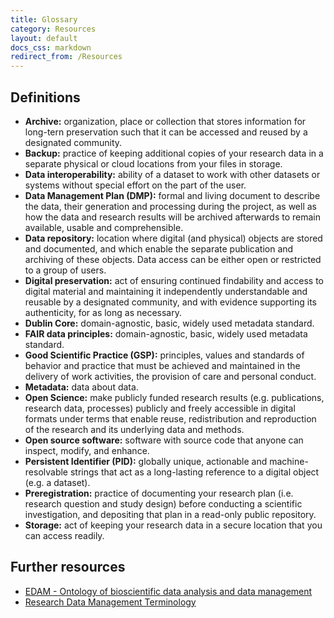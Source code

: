```yaml
---
title: Glossary
category: Resources
layout: default
docs_css: markdown
redirect_from: /Resources
---
```


## Definitions

* **Archive:** organization, place or collection that stores information for long-tern preservation such that it can be accessed and reused by a designated community.
* **Backup:** practice of keeping additional copies of your research data in a separate physical or cloud locations from your files in storage.
* **Data interoperability:** ability of a dataset to work with other datasets or systems without special effort on the part of the user.
* **Data Management Plan (DMP):** formal and living document to describe the data, their generation and processing during the project, as well as how the data and research results will be archived afterwards to remain available, usable and comprehensible.
* **Data repository:** location where digital (and physical) objects are stored and documented, and which enable the separate publication and archiving of these objects. Data access can be either open or restricted to a group of users.
* **Digital preservation:** act of ensuring continued findability and access to digital material and maintaining it independently understandable and reusable by a designated community, and with evidence supporting its authenticity, for as long as necessary.
* **Dublin Core:** domain-agnostic, basic, widely used metadata standard.
* **FAIR data principles:** domain-agnostic, basic, widely used metadata standard.
* **Good Scientific Practice (GSP):** principles, values and standards of behavior and practice that must be achieved and maintained in the delivery of work activities, the provision of care and personal conduct.
* **Metadata:** data about data.
* **Open Science:** make publicly funded research results (e.g. publications, research data, processes) publicly and freely accessible in digital formats under terms that enable reuse, redistribution and reproduction of the research and its underlying data and methods.
* **Open source software:** software with source code that anyone can inspect, modify, and enhance.
* **Persistent Identifier (PID):** globally unique, actionable and machine-resolvable strings that act as a long-lasting reference to a digital object (e.g. a dataset).
* **Preregistration:** practice of documenting your research plan (i.e. research question and study design) before conducting a scientific investigation, and depositing that plan in a read-only public repository.
* **Storage:** act of keeping your research data in a secure location that you can access readily.

## Further resources
* [EDAM - Ontology of bioscientific data analysis and data management](http://edamontology.org/page)
* [Research Data Management Terminology](https://codata.org/initiatives/data-science-and-stewardship/rdm-terminology-wg/rdm-terminology/)
